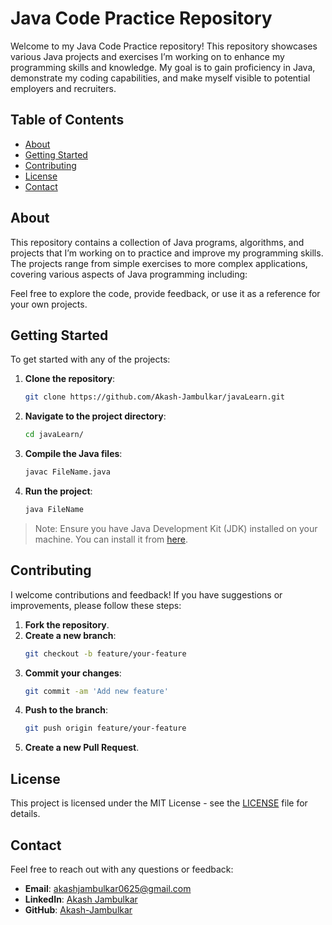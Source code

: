 # Java Code Practice Repository

Welcome to my Java Code Practice repository! This repository showcases various Java projects and exercises I’m working on to enhance my programming skills and knowledge. My goal is to gain proficiency in Java, demonstrate my coding capabilities, and make myself visible to potential employers and recruiters.

## Table of Contents

- [About](#about)
- [Getting Started](#getting-started)
- [Contributing](#contributing)
- [License](#license)
- [Contact](#contact)

## About

This repository contains a collection of Java programs, algorithms, and projects that I’m working on to practice and improve my programming skills. The projects range from simple exercises to more complex applications, covering various aspects of Java programming including:

Feel free to explore the code, provide feedback, or use it as a reference for your own projects.

## Getting Started

To get started with any of the projects:

1. **Clone the repository**:
   ```bash
   git clone https://github.com/Akash-Jambulkar/javaLearn.git
   ```

2. **Navigate to the project directory**:
   ```bash
   cd javaLearn/
   ```

3. **Compile the Java files**:
   ```bash
   javac FileName.java
   ```

4. **Run the project**:
   ```bash
   java FileName
   ```

> Note: Ensure you have Java Development Kit (JDK) installed on your machine. You can install it from [here](https://www.oracle.com/java/technologies/javase-downloads.html).

## Contributing

I welcome contributions and feedback! If you have suggestions or improvements, please follow these steps:

1. **Fork the repository**.
2. **Create a new branch**:
   ```bash
   git checkout -b feature/your-feature
   ```
3. **Commit your changes**:
   ```bash
   git commit -am 'Add new feature'
   ```
4. **Push to the branch**:
   ```bash
   git push origin feature/your-feature
   ```
5. **Create a new Pull Request**.

## License

This project is licensed under the MIT License - see the [LICENSE](./LICENSE) file for details.

## Contact

Feel free to reach out with any questions or feedback:

- **Email**: akashjambulkar0625@gmail.com
- **LinkedIn**: [Akash Jambulkar](https://www.linkedin.com/in/akash-jambulkar-akash0j/)
- **GitHub**: [Akash-Jambulkar](https://github.com/Akash-Jambulkar)
